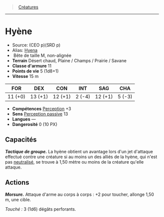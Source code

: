 ﻿> [Créatures](hd_monsters.md)

---

# Hyène

- Source: (CEO p)(SRD p)
- Alias: [Hyena](srd_monsters_hyena.md)
-  Bête de taille M, non-alignée
- **Terrain** Désert chaud, Plaine / Champs / Prairie / Savane
- **Classe d'armure** 11
- **Points de vie** 5 (1d8+1)
- **Vitesse** 15 m

|FOR|DEX|CON|INT|SAG|CHA|
|---|---|---|---|---|---|
|11 (+0)|13 (+1)|12 (+1)| 2 (-4)|12 (+1)| 5 (-3)|

- **Compétences** [Perception](hd_abilities_wisdom_perception.md) +3
- **Sens** [Perception passive](hd_abilities_dexterity_perception_passive.md) 13
- **Langues** —
- **Dangerosité** 0 (10 PX)

## Capacités

**_Tactique de groupe._** La hyène obtient un avantage lors d'un jet d'attaque effectué contre une créature si au moins un des alliés de la hyène, qui n'est pas [neutralisé](hd_conditions_neutralise.md), se trouve à 1,50 mètre ou moins de la créature qu'elle attaque.

## Actions

**_Morsure._** Attaque d'arme au corps à corps : +2 pour toucher, allonge 1,50 m, une cible.

_Touché :_ 3 (1d6) dégâts perforants.

